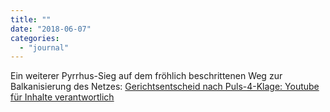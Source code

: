 ```yaml
---
title: ""
date: "2018-06-07"
categories: 
  - "journal"
---
```


Ein weiterer Pyrrhus-Sieg auf dem fröhlich beschrittenen Weg zur Balkanisierung des Netzes: [Gerichtsentscheid nach Puls-4-Klage: Youtube für Inhalte verantwortlich](https://derstandard.at/2000081081093/Gerichtsentscheid-nach-Puls-4-Klage-Youtube-fuer-Inhalte-verantwortlich)
